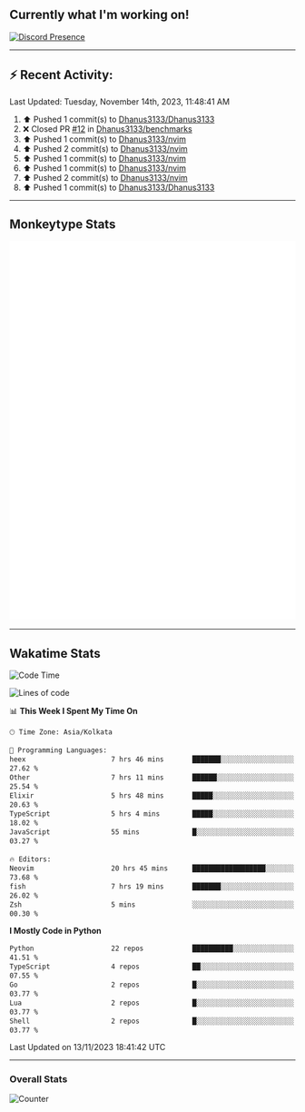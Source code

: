## Currently what I'm working on!
[![Discord Presence](https://lanyard.cnrad.dev/api/534981034400284712)](https://discord.com/users/534981034400284712)

---

## :zap: Recent Activity:
<!--RECENT_ACTIVITY:last_update-->
Last Updated: Tuesday, November 14th, 2023, 11:48:41 AM
<!--RECENT_ACTIVITY:last_update_end-->
<!--RECENT_ACTIVITY:start-->
1. ⬆️ Pushed 1 commit(s) to [Dhanus3133/Dhanus3133](https://github.com/Dhanus3133/Dhanus3133)<br>
2. ❌ Closed PR [#12](https://github.com/Dhanus3133/benchmarks/pull/12) in [Dhanus3133/benchmarks](https://github.com/Dhanus3133/benchmarks)<br>
3. ⬆️ Pushed 1 commit(s) to [Dhanus3133/nvim](https://github.com/Dhanus3133/nvim)<br>
4. ⬆️ Pushed 2 commit(s) to [Dhanus3133/nvim](https://github.com/Dhanus3133/nvim)<br>
5. ⬆️ Pushed 1 commit(s) to [Dhanus3133/nvim](https://github.com/Dhanus3133/nvim)<br>
6. ⬆️ Pushed 1 commit(s) to [Dhanus3133/nvim](https://github.com/Dhanus3133/nvim)<br>
7. ⬆️ Pushed 2 commit(s) to [Dhanus3133/nvim](https://github.com/Dhanus3133/nvim)<br>
8. ⬆️ Pushed 1 commit(s) to [Dhanus3133/Dhanus3133](https://github.com/Dhanus3133/Dhanus3133)<br>
<!--RECENT_ACTIVITY:end-->

---

## Monkeytype Stats
<a href="https://monkeytype.com/profile/dhanus">
  <img src="https://raw.githubusercontent.com/Dhanus3133/Dhanus3133/monkeytype/monkeytype-pb.svg" alt="Monkeytype Profile" />
</a>

---

## Wakatime Stats
<!--START_SECTION:waka-->
![Code Time](http://img.shields.io/badge/Code%20Time-1%2C357%20hrs%2019%20mins-blue)

![Lines of code](https://img.shields.io/badge/From%20Hello%20World%20I%27ve%20Written-4.7%20million%20lines%20of%20code-blue)

📊 **This Week I Spent My Time On** 

```text
🕑︎ Time Zone: Asia/Kolkata

💬 Programming Languages: 
heex                     7 hrs 46 mins       ███████░░░░░░░░░░░░░░░░░░   27.62 % 
Other                    7 hrs 11 mins       ██████░░░░░░░░░░░░░░░░░░░   25.54 % 
Elixir                   5 hrs 48 mins       █████░░░░░░░░░░░░░░░░░░░░   20.63 % 
TypeScript               5 hrs 4 mins        █████░░░░░░░░░░░░░░░░░░░░   18.02 % 
JavaScript               55 mins             █░░░░░░░░░░░░░░░░░░░░░░░░   03.27 % 

🔥 Editors: 
Neovim                   20 hrs 45 mins      ██████████████████░░░░░░░   73.68 % 
fish                     7 hrs 19 mins       ███████░░░░░░░░░░░░░░░░░░   26.02 % 
Zsh                      5 mins              ░░░░░░░░░░░░░░░░░░░░░░░░░   00.30 % 
```

**I Mostly Code in Python** 

```text
Python                   22 repos            ██████████░░░░░░░░░░░░░░░   41.51 % 
TypeScript               4 repos             ██░░░░░░░░░░░░░░░░░░░░░░░   07.55 % 
Go                       2 repos             █░░░░░░░░░░░░░░░░░░░░░░░░   03.77 % 
Lua                      2 repos             █░░░░░░░░░░░░░░░░░░░░░░░░   03.77 % 
Shell                    2 repos             █░░░░░░░░░░░░░░░░░░░░░░░░   03.77 % 
```




 Last Updated on 13/11/2023 18:41:42 UTC
<!--END_SECTION:waka-->
---

### Overall Stats

<img src="https://moe-counter.glitch.me/get/@Dhanus3133?theme=asoul" alt="Counter" />
